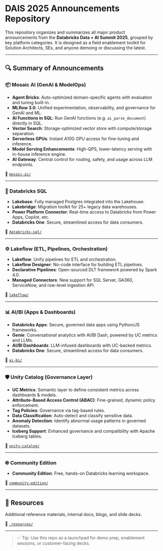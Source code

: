 # DAIS 2025 Announcements Repository

This repository organizes and summarizes all major product announcements from the **Databricks Data + AI Summit 2025**, grouped by key platform categories. It is designed as a field enablement toolkit for Solution Architects, SEs, and anyone demoing or discussing the latest.

---

## 🔍 Summary of Announcements

### 📦 Mosaic AI (GenAI & ModelOps)
- **Agent Bricks**: Auto-optimized domain-specific agents with evaluation and tuning built-in.
- **MLflow 3.0**: Unified experimentation, observability, and governance for GenAI and ML.
- **AI Functions in SQL**: Run GenAI functions (e.g. `ai_parse_document`) directly in SQL.
- **Vector Search**: Storage-optimized vector store with compute/storage separation.
- **Serverless GPUs**: Instant A10G GPU access for fine-tuning and inference.
- **Model Serving Enhancements**: High-QPS, lower-latency serving with in-house inference engine.
- **AI Gateway**: Central control for routing, safety, and usage across LLM endpoints.

📁 [`mosaic-ai/`](./mosaic-ai)

---

### 🧠 Databricks SQL
- **Lakebase**: Fully managed Postgres integrated into the Lakehouse.
- **Lakebridge**: Migration toolkit for 25+ legacy data warehouses.
- **Power Platform Connector**: Real-time access to Databricks from Power Apps, Copilot, etc.
- **Databricks One**: Secure, streamlined access for data consumers.

📁 [`databricks-sql/`](./databricks-sql)

---

### ⚙️ Lakeflow (ETL, Pipelines, Orchestration)
- **Lakeflow**: Unify pipelines for ETL and orchestration.
- **Lakeflow Designer**: No-code interface for building ETL pipelines.
- **Declarative Pipelines**: Open-sourced DLT framework powered by Spark 4.0.
- **Managed Connectors**: New support for SQL Server, GA360, ServiceNow, and row-level ingestion API.

📁 [`lakeflow/`](./lakeflow)

---

### 📊 AI/BI (Apps & Dashboards)
- **Databricks Apps**: Secure, governed data apps using Python/JS frameworks.
- **Genie**: Conversational analytics with AI/BI Dash, powered by UC metrics and LLMs.
- **AI/BI Dashboards**: LLM-infused dashboards with UC-backed metrics.
- **Databricks One**: Secure, streamlined access for data consumers.

📁 [`ai-bi/`](./ai-bi)

---

### 🛡️ Unity Catalog (Governance Layer)
- **UC Metrics**: Semantic layer to define consistent metrics across dashboards & models.
- **Attribute-Based Access Control (ABAC)**: Fine-grained, dynamic policy enforcement.
- **Tag Policies**: Governance via tag-based rules.
- **Data Classification**: Auto-detect and classify sensitive data.
- **Anomaly Detection**: Identify abnormal usage patterns in governed datasets.
- **Iceberg Support**: Enhanced governance and compatibility with Apache Iceberg tables.

📁 [`unity-catalog/`](./unity-catalog)

---

### 🌐 Community Edition
- **Community Edition**: Free, hands-on Databricks learning workspace.

📁 [`community-edition/`](./community-edition)

---

## 📁 Resources
Additional reference materials, internal docs, blogs, and slide decks.

📁 [`_resources/`](./_resources)

---

> ✅ Tip: Use this repo as a launchpad for demo prep, enablement sessions, or customer-facing decks.
